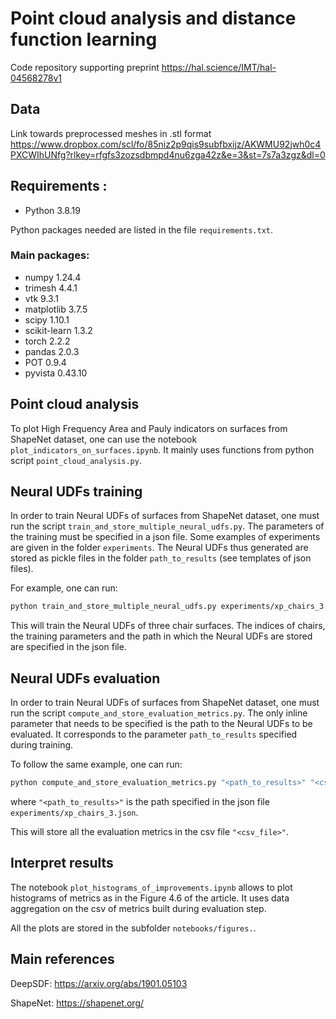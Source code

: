 # Point cloud analysis and distance function learning

Code repository supporting preprint https://hal.science/IMT/hal-04568278v1

## Data

Link towards preprocessed meshes in .stl format
https://www.dropbox.com/scl/fo/85niz2p9qis9subfbxijz/AKWMU92jwh0c4PXCWIhUNfg?rlkey=rfgfs3zozsdbmpd4nu6zga42z&e=3&st=7s7a3zgz&dl=0

## Requirements :

- Python 3.8.19

Python packages needed are listed in the file ```requirements.txt```.

### Main packages:

- numpy 1.24.4
- trimesh 4.4.1
- vtk 9.3.1
- matplotlib 3.7.5
- scipy 1.10.1
- scikit-learn 1.3.2
- torch 2.2.2
- pandas 2.0.3
- POT 0.9.4
- pyvista 0.43.10

## Point cloud analysis

To plot High Frequency Area and Pauly indicators on surfaces from ShapeNet dataset, one can use the notebook ```plot_indicators_on_surfaces.ipynb```. It mainly uses functions from python script ```point_cloud_analysis.py```.

## Neural UDFs training

In order to train Neural UDFs of surfaces from ShapeNet dataset, one must run the script ```train_and_store_multiple_neural_udfs.py```. The parameters of the training must be specified in a json file. Some examples of experiments are given in the folder ```experiments```. The Neural UDFs thus generated are stored as pickle files in the folder ```path_to_results``` (see templates of json files).

For example, one can run:

```bash
python train_and_store_multiple_neural_udfs.py experiments/xp_chairs_3.json
```

This will train the Neural UDFs of three chair surfaces. The indices of chairs, the training parameters and the path in which the Neural UDFs are stored are specified in the json file.

## Neural UDFs evaluation

In order to train Neural UDFs of surfaces from ShapeNet dataset, one must run the script ```compute_and_store_evaluation_metrics.py```. The only inline parameter that needs to be specified is the path to the Neural UDFs to be evaluated. It corresponds to the parameter ```path_to_results``` specified during training. 

To follow the same example, one can run:

```bash
python compute_and_store_evaluation_metrics.py "<path_to_results>" "<csv_file>"
```
where ```"<path_to_results>"``` is the path specified in the json file ```experiments/xp_chairs_3.json```.

This will store all the evaluation metrics in the csv file ```"<csv_file>"```. 

## Interpret results

The notebook ```plot_histograms_of_improvements.ipynb``` allows to plot histograms of metrics as in the Figure 4.6 of the article. It uses data aggregation on the csv of metrics built during evaluation step. 

All the plots are stored in the subfolder ```notebooks/figures.```.

## Main references

DeepSDF: https://arxiv.org/abs/1901.05103

ShapeNet: https://shapenet.org/







